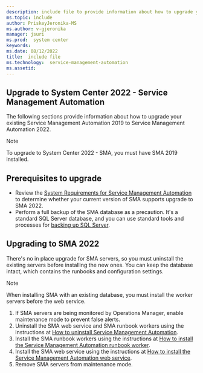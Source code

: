 ```yaml
---
description: include file to provide information about how to upgrade your existing Service Management Automation to release 2022.
ms.topic: include
author: PriskeyJeronika-MS
ms.author: v-gjeronika
manager: jsuri
ms.prod:  system center
keywords:  
ms.date: 08/12/2022
title:  include file
ms.technology:  service-management-automation
ms.assetid:
---
```


## Upgrade to System Center 2022 - Service Management Automation


The following sections provide information about how to upgrade your existing Service Management Automation 2019 to Service Management Automation 2022.

> [!NOTE]
> To upgrade to System Center 2022 - SMA, you must have SMA 2019 installed.

## Prerequisites to upgrade

- Review the [System Requirements for Service Management Automation](../sma/system-requirements-sma.md) to determine whether your current version of SMA supports upgrade to SMA 2022.
- Perform a full backup of the SMA database as a precaution. It's a standard SQL Server database, and you can use standard tools and processes for [backing up SQL Server](/sql/relational-databases/backup-restore/back-up-and-restore-of-sql-server-databases).

## Upgrading to SMA 2022

There's no in place upgrade for SMA servers, so you must uninstall the existing servers before installing the new ones. You can keep the database intact, which contains the runbooks and configuration settings.  

> [!NOTE]
> When installing SMA with an existing database, you must install the worker servers before the web service.

1. If SMA servers are being monitored by Operations Manager, enable maintenance mode to prevent false alerts.
2. Uninstall the SMA web service and SMA runbook workers using the instructions at <a href="/previous-versions/system-center/system-center-2012-R2/dn469636(v=sc.12)">How to uninstall Service Management Automation</a>.
3. Install the SMA runbook workers using the instructions at [How to install the Service Management Automation runbook worker](../sma/deploy.md).
4. Install the SMA web service using the instructions at [How to install the Service Management Automation web service](../sma/deploy.md).
5. Remove SMA servers from maintenance mode.
